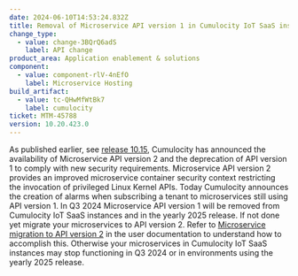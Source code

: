```yaml
---
date: 2024-06-10T14:53:24.832Z
title: Removal of Microservice API version 1 in Cumulocity IoT SaaS instances and next yearly release 2025
change_type:
  - value: change-3BQrQ6adS
    label: API change
product_area: Application enablement & solutions
component:
  - value: component-rlV-4nEfO
    label: Microservice Hosting
build_artifact:
  - value: tc-QHwMfWtBk7
    label: cumulocity
ticket: MTM-45788
version: 10.20.423.0    
---
```

As published earlier, see [release 10.15](https://cumulocity.com/releasenotes/release-10-15-0/announcements-10-15-0), Cumulocity has announced the availability of Microservice API version 2 and the deprecation of API version 1 to comply with new security requirements. Microservice API version 2 provides an improved microservice container security context restricting the invocation of privileged Linux Kernel APIs. Today Cumulocity announces the creation of alarms when subscribing a tenant to microservices still using API version 1. In Q3 2024 Microservice API version 1 will be removed from Cumulocity IoT SaaS instances and in the yearly 2025 release. If not done yet migrate your microservices to API version 2. Refer to [Microservice migration to API version 2](/microservice-sdk/general-aspects/#migration) in the user documentation to understand how to accomplish this. Otherwise your microservices in Cumulocity IoT SaaS instances may stop functioning in Q3 2024 or in environments using the yearly 2025 release.